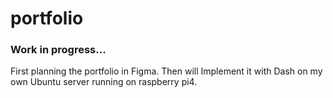 # portfolio
### Work in progress... 

First planning the portfolio in Figma. Then will Implement it with Dash on my own Ubuntu server running on raspberry pi4. 
